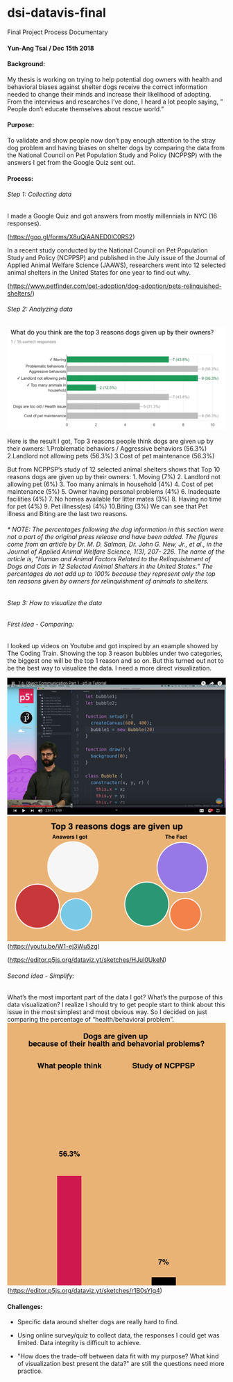 # dsi-datavis-final
Final Project Process Documentary
#### Yun-Ang Tsai / Dec 15th 2018
#### Background:
My thesis is working on trying to help potential dog owners with health and behavioral biases against shelter dogs receive the correct information needed to change their minds and increase their likelihood of adopting. From the interviews and researches I’ve done, I heard a lot people saying, ” People don’t educate themselves about rescue world.”
#### Purpose: 
To validate and show people now don’t pay enough attention to the stray dog problem and having biases on shelter dogs by comparing the data from the National Council on Pet Population Study and Policy (NCPPSP) with the answers I get from the Google Quiz sent out.
#### Process:
###### Step 1: Collecting data
I made a Google Quiz and got answers from mostly millennials in NYC (16 responses).

(https://goo.gl/forms/X8uQiAANED0lC0RS2)

In a recent study conducted by the National Council on Pet Population Study and Policy (NCPPSP) and published in the July issue of the Journal of Applied Animal Welfare Science (JAAWS), researchers went into 12 selected animal shelters in the United States for one year to find out why.

(https://www.petfinder.com/pet-adoption/dog-adoption/pets-relinquished-shelters/)

###### Step 2: Analyzing data
![I'm an image](https://raw.githubusercontent.com/ytsai2/dsi-datavis-final/master/%20.png)

Here is the result I got, Top 3 reasons people think dogs are given up by their owners: 1.Problematic behaviors / Aggressive behaviors (56.3%) 2.Landlord not allowing pets (56.3%) 3.Cost of pet maintenance (56.3%)

But from NCPPSP’s study of 12 selected animal shelters shows that Top 10 reasons dogs are given up by their owners:	1. Moving (7%) 2. Landlord not allowing pet (6%) 3. Too many animals in household (4%) 4. Cost of pet maintenance (5%) 5. Owner having personal problems (4%) 6. Inadequate facilities (4%) 7. No homes available for litter mates (3%) 8. Having no time for pet (4%) 9. Pet illness(es) (4%) 10.Biting (3%) We can see that Pet illness and Biting are the last two reasons.

###### * NOTE: The percentages following the dog information in this section were not a part of the original press release and have been added. The figures come from an article by Dr. M. D. Salman, Dr. John G. New, Jr., et al., in the Journal of Applied Animal Welfare Science, 1(3), 207- 226. The name of the article is, “Human and Animal Factors Related to the Relinquishment of Dogs and Cats in 12 Selected Animal Shelters in the United States.” The percentages do not add up to 100% because they represent only the top ten reasons given by owners for relinquishment of animals to shelters. 

###### Step 3: How to visualize the data
###### First idea - Comparing:
I looked up videos on Youtube and got inspired by an example showed by The Coding Train. Showing the top 3 reason bubbles under two categories, the biggest one will be the top 1 reason and so on. But this turned out not to be the best way to visualize the data. I need a more direct visualization.

![I'm an image](https://raw.githubusercontent.com/ytsai2/dsi-datavis-final/master/Screen%20Shot%202018-12-13%20at%2011.17.14%20AM.png)
![I'm an image](https://raw.githubusercontent.com/ytsai2/dsi-datavis-final/master/Screen%20Shot%202018-12-15%20at%207.43.11%20AM.png)
(https://youtu.be/W1-ej3Wu5zg)

(https://editor.p5js.org/dataviz.yt/sketches/HJul0UkeN)

###### Second idea - Simplify:
What’s the most important part of the data I got? What’s the purpose of this data visualization? I realize I should try to get people start to think about this issue in the most simplest and most obvious way. So I decided on just comparing the percentage of “health/behavioral problem”.
![I'm an image](https://raw.githubusercontent.com/ytsai2/dsi-datavis-final/master/Screen%20Shot%202018-12-15%20at%208.09.08%20AM.png)
(https://editor.p5js.org/dataviz.yt/sketches/r1B0sYlg4)

#### Challenges:
- Specific data around shelter dogs are really hard to find.

- Using online survey/quiz to collect data, the responses I could get was limited. Data integrity is difficult to achieve.

- "How does the trade-off between data fit with my purpose? What kind of visualization best present the data?" are still the questions need more practice.

